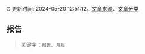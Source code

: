 :alarm_clock: 更新时间: 2024-05-20 12:51:12。[文章来源](/README.md)、[文章分类](/TAGS.md)

## 报告


> 关键字：`报告`、`月报`



